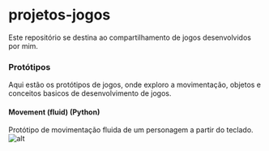 # projetos-jogos
Este repositório se destina ao compartilhamento de jogos desenvolvidos por mim.


### Protótipos
Aqui estão os protótipos de jogos, onde exploro a movimentação, objetos e conceitos basicos de desenvolvimento de jogos.


#### Movement (fluid) (Python)
Protótipo de movimentação fluida de um personagem a partir do teclado.
![alt](https://i.imgur.com/js8X3BJ.gif)
